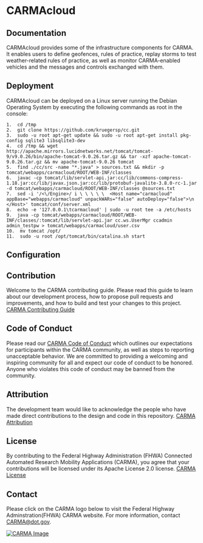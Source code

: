 # CARMAcloud

## Documentation
CARMAcloud provides some of the infrastructure components for CARMA. It enables users to define geofences, rules of practice, replay storms to test weather-related rules of practice, as well as monitor CARMA-enabled vehicles and the messages and controls exchanged with them.

## Deployment
CARMAcloud can be deployed on a Linux server running the Debian Operating System by executing the following commands as root in the console:
```
1.  cd /tmp
2.  git clone https://github.com/kruegersp/cc.git
3.  sudo -u root apt-get update && sudo -u root apt-get install pkg-config sqlite3 libsqlite3-dev
4.  cd /tmp && wget http://apache.mirrors.lucidnetworks.net/tomcat/tomcat-9/v9.0.26/bin/apache-tomcat-9.0.26.tar.gz && tar -xzf apache-tomcat-9.0.26.tar.gz && mv apache-tomcat-9.0.26 tomcat
5.  find ./cc/src -name "*.java" > sources.txt && mkdir -p tomcat/webapps/carmacloud/ROOT/WEB-INF/classes
6.  javac -cp tomcat/lib/servlet-api.jar:cc/lib/commons-compress-1.18.jar:cc/lib/javax.json.jar:cc/lib/protobuf-javalite-3.8.0-rc-1.jar -d tomcat/webapps/carmacloud/ROOT/WEB-INF/classes @sources.txt
7.  sed -i '/<\/Engine>/ i \ \ \ \ \  <Host name="carmacloud" appBase="webapps/carmacloud" unpackWARs="false" autoDeploy="false">\n      </Host>' tomcat/conf/server.xml 
8.  echo -e '127.0.0.1\tcarmacloud' | sudo -u root tee -a /etc/hosts
9.  java -cp tomcat/webapps/carmacloud/ROOT/WEB-INF/classes/:tomcat/lib/servlet-api.jar cc.ws.UserMgr ccadmin admin_testpw > tomcat/webapps/carmacloud/user.csv
10.  mv tomcat /opt/
11.  sudo -u root /opt/tomcat/bin/catalina.sh start
```

## Configuration


## Contribution
Welcome to the CARMA contributing guide. Please read this guide to learn about our development process, how to propose pull requests and improvements, and how to build and test your changes to this project. [CARMA Contributing Guide](Contributing.md) 

## Code of Conduct 
Please read our [CARMA Code of Conduct](Code_of_Conduct.md) which outlines our expectations for participants within the CARMA community, as well as steps to reporting unacceptable behavior. We are committed to providing a welcoming and inspiring community for all and expect our code of conduct to be honored. Anyone who violates this code of conduct may be banned from the community.

## Attribution
The development team would like to acknowledge the people who have made direct contributions to the design and code in this repository. [CARMA Attribution](ATTRIBUTION.md) 

## License
By contributing to the Federal Highway Administration (FHWA) Connected Automated Research Mobility Applications (CARMA), you agree that your contributions will be licensed under its Apache License 2.0 license. [CARMA License](<docs/License.md>) 

## Contact
Please click on the CARMA logo below to visit the Federal Highway Adminstration(FHWA) CARMA website. For more information, contact CARMA@dot.gov.

[![CARMA Image](docs/image/CARMA_icon2.png)](https://highways.dot.gov/research/research-programs/operations/CARMA)
